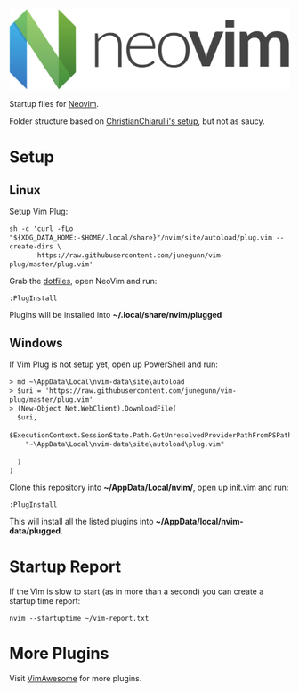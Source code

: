 ![Neovim](https://github.com/heyitschun/nvim/blob/master/neovim-logo.svg)

Startup files for [Neovim](https://github.com/neovim/neovim).

Folder structure based on [ChristianChiarulli's setup](https://github.com/ChristianChiarulli/nvim), but not as saucy.


# Setup

## Linux

Setup Vim Plug:

```
sh -c 'curl -fLo "${XDG_DATA_HOME:-$HOME/.local/share}"/nvim/site/autoload/plug.vim --create-dirs \
       https://raw.githubusercontent.com/junegunn/vim-plug/master/plug.vim'
```

Grab the [dotfiles](https://github.com/heyitschun/dotfiles), open NeoVim and run:

```
:PlugInstall
```

Plugins will be installed into **~/.local/share/nvim/plugged**

## Windows
If Vim Plug is not setup yet, open up PowerShell and run:

```
> md ~\AppData\Local\nvim-data\site\autoload
> $uri = 'https://raw.githubusercontent.com/junegunn/vim-plug/master/plug.vim'
> (New-Object Net.WebClient).DownloadFile(
  $uri,
  $ExecutionContext.SessionState.Path.GetUnresolvedProviderPathFromPSPath(
    "~\AppData\Local\nvim-data\site\autoload\plug.vim"
        
  ) 
)
```

Clone this repository into **~/AppData/Local/nvim/**, open up init.vim and run:

```
:PlugInstall
```

This will install all the listed plugins into **~/AppData/local/nvim-data/plugged**.

# Startup Report
If the Vim is slow to start (as in more than a second) you can create a startup time report:

```
nvim --startuptime ~/vim-report.txt
```

# More Plugins
Visit [VimAwesome](https://vimawesome.com/) for more plugins.
